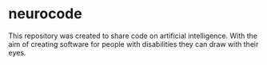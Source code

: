 # neurocode
This repository was created to share code on artificial intelligence. With the aim of creating software for people with disabilities they can draw with their eyes.
